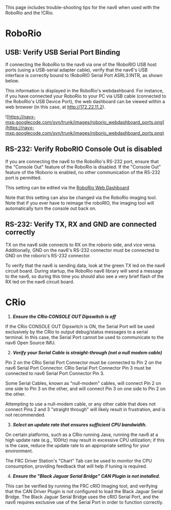 This page includes trouble-shooting tips for the nav6 when used with the RoboRio and the !CRio.

# RoboRio #

## USB:  Verify USB Serial Port Binding ##

If connecting the RoboRio to the nav6 via one of the !RoboRIO USB host ports (using a USB-serial adapter cable), verify that the nav6's USB interface is correctly bound to !RoboRIO Serial Port ASRL3:INTR, as shown below.

This information is displayed in the RoboRio's webdashboard.  For instance, if you have connected your RoboRio to your PC via USB cable (connected to the RoboRio's USB Device Port), the web dashboard can be viewed within a web browser (in this case, at http://172.22.11.2).

![https://navx-mxp.googlecode.com/svn/trunk/images/roborio_webdashboard_ports.png](https://navx-mxp.googlecode.com/svn/trunk/images/roborio_webdashboard_ports.png)

## RS-232:  Verify RoboRIO Console Out is disabled ##

If you are connecting the nav6 to the RoboRio's RS-232 port, ensure that the "Console Out" feature of the RoboRio is disabled.  If the "Console Out" feature of the !Roborio is enabled, no other communication of the RS-232 port is permitted.

This setting can be edited via the [RoboRio Web Dashboard](http://wpilib.screenstepslive.com/s/4485/m/24166/l/262266-roborio-webdashboard)

Note that this setting can also be changed via the RoboRio imaging tool. Note that if you ever have to reimage the roboRIO, the imaging tool will automatically turn the console out back on.

## RS-232: Verify TX, RX and GND are connected correctly ##

TX on the nav6 side connects to RX on the roborio side, and vice versa. Additionally,  GND on the nav6's RS-232 connector must be connected to GND on the roborio's RS-232 connector.

To verify that the nav6 is sending data, look at the green TX led on the nav6 circuit board.  During startup, the RoboRio nav6 library will send a message to the nav6, so during this time you should also see a very brief flash of the RX led on the nav6 circuit board.

# CRio #

1) **_Ensure the CRio CONSOLE OUT Dipswitch is off_**

If the CRio CONSOLE OUT Dipswitch is ON, the Serial Port will be used exclusively by the CRio to output debug/status messages to a serial terminal.  In this case, the Serial Port cannot be used to communicate to the nav6 Open Source IMU.

2) **_Verify your Serial Cable is straight-through (not a null modem cable)_**

Pin 2 on the CRio Serial Port Connector must be connected to Pin 2 on the nav6 Serial Port Connector.  CRio Serial Port Connector Pin 3 must be connected to nav6 Serial Port Connector Pin 3.

Some Serial Cables, known as "null-modem" cables, will connect Pin 2 on one side to Pin 3 on the other, and will connect Pin 3 on one side to Pin 2 on the other.

Attempting to use a null-modem cable, or any other cable that does not connect Pins 2 and 3 "straight through" will likely result in frustration, and is not recommended.

3) **_Select an update rate that ensures sufficient CPU bandwidth._**

On certain platforms, such as a CRio running Java, running the nav6 at a high update rate (e.g., 100Hz) may result in excessive CPU utilization; if this is the case, reduce the update rate to an appropriate setting for your environment.

The FRC Driver Station's "Chart" Tab can be used to monitor the CPU consumption, providing feedback that will help if tuning is required.

4) **_Ensure the "Black Jaguar Serial Bridge" CAN Plugin is not installed._**

This can be verified by running the FRC cRIO Imaging tool, and verifying that the CAN Driver Plugin is not configured to load the Black Jaguar Serial Bridge.  The Black Jaguar Serial Bridge uses the cRIO Serial Port, and the nav6 requires exclusive use of the Serial Port in order to function correctly.
